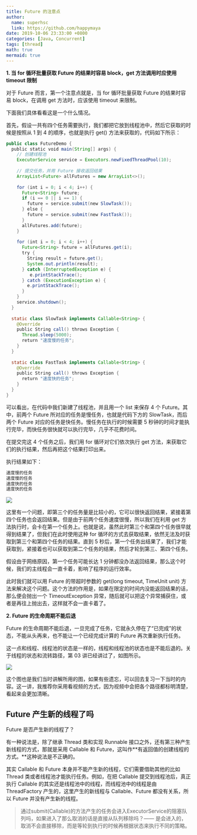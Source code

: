 ```yaml
---
title: Future 的注意点
author:
  name: superhsc
  link: https://github.com/happymaya
date: 2019-10-06 23:33:00 +0800
categories: [Java, Concurrent]
tags: [thread]
math: true
mermaid: true
---
```


**1. 当 for 循环批量获取 Future 的结果时容易 block，get 方法调用时应使用 timeout 限制**

对于 Future 而言，第一个注意点就是，当 for 循环批量获取 Future 的结果时容易 block，在调用 get 方法时，应该使用 timeout 来限制。

下面我们具体看看这是一个什么情况。

首先，假设一共有四个任务需要执行，我们都把它放到线程池中，然后它获取的时候是按照从 1 到 4 的顺序，也就是执行 get() 方法来获取的，代码如下所示：

```java
public class FutureDemo {
  public static void main(String[] args) {
    // 创建线程池
    ExecutorService service = Executors.newFixedThreadPool(10);
    
    // 提交任务，并用 Future 接收返回结果
    ArrayList<Future> allFutures = new ArrayList<>();
    
    for (int i = 0; i < 4; i++) {
      Future<String> future;
      if (i == 0 || i == 1) {
        future = service.submit(new SlowTask());
      } else {
        future = service.submit(new FastTask());
      }
      allFutures.add(future);
    }
    
    for (int i = 0; i < 4; i++) {
      Future<String> future = allFutures.get(i);
      try {
        String result = future.get();
        System.out.println(result);
      } catch (InterruptedException e) {
         e.printStackTrace();
      } catch (ExecutionException e) {
        e.printStackTrace();
      }
    }
    service.shutdown();
  }
  
  static class SlowTask implements Callable<String> {
    @Override
    public String call() throws Exception {
      Thread.sleep(5000);
      return "速度慢的任务";
    }
  }
  
  static class FastTask implements Callable<String> {
    @Override
    public String call() throws Exception {
      return "速度快的任务";
    }
  }
}
```

可以看出，在代码中我们新建了线程池，并且用一个 list 来保存 4 个 Future。其中，前两个 Future 所对应的任务是慢任务，也就是代码下方的 SlowTask，而后两个 Future 对应的任务是快任务。慢任务在执行的时候需要 5 秒钟的时间才能执行完毕，而快任务很快就可以执行完毕，几乎不花费时间。

在提交完这 4 个任务之后，我们用 for 循环对它们依次执行 get 方法，来获取它们的执行结果，然后再把这个结果打印出来。

执行结果如下：

```bash
速度慢的任务
速度慢的任务
速度快的任务
速度快的任务
```

![](https://images.happymaya.cn/assert/java/thread/java-thread-future-2.png)

这里有一个问题，即第三个的任务量是比较小的，它可以很快返回结果，紧接着第四个任务也会返回结果。但是由于前两个任务速度很慢，所以我们在利用 get 方法执行时，会卡在第一个任务上。也就是说，虽然此时第三个和第四个任务很早就得到结果了，但我们在此时使用这种 for 循环的方式去获取结果，依然无法及时获取到第三个和第四个任务的结果。直到 5 秒后，第一个任务出结果了，我们才能获取到，紧接着也可以获取到第二个任务的结果，然后才轮到第三、第四个任务。

假设由于网络原因，第一个任务可能长达 1 分钟都没办法返回结果，那么这个时候，我们的主线程会一直卡着，影响了程序的运行效率。

此时我们就可以用 Future 的带超时参数的 get(long timeout, TimeUnit unit) 方法来解决这个问题。这个方法的作用是，如果在限定的时间内没能返回结果的话，那么便会抛出一个 TimeoutException 异常，随后就可以把这个异常捕获住，或者是再往上抛出去，这样就不会一直卡着了。

**2. Future 的生命周期不能后退**

Future 的生命周期不能后退，一旦完成了任务，它就永久停在了“已完成”的状态，不能从头再来，也不能让一个已经完成计算的 Future 再次重新执行任务。

这一点和线程、线程池的状态是一样的，线程和线程池的状态也是不能后退的。关于线程的状态和流转路径，第 03 讲已经讲过了，如图所示。

![](https://images.happymaya.cn/assert/java/thread/java-thread-life-status.png)

这个图也是我们当时讲解所用的图，如果有些遗忘，可以回去复习一下当时的内容。这一讲，我推荐你采用看视频的方式，因为视频中会把各个路径都标明清楚，看起来会更加清晰。

## Future 产生新的线程了吗

Future 是否产生新的线程了？

有一种说法是，除了继承 Thread 类和实现 Runnable 接口之外，还有第三种产生新线程的方式，那就是采用 Callable 和 Future，这叫作**有返回值的创建线程的方式。**这种说法是不正确的。

其实 Callable 和 Future 本身并不能产生新的线程，它们需要借助其他的比如 Thread 类或者线程池才能执行任务。例如，在把 Callable 提交到线程池后，真正执行 Callable 的其实还是线程池中的线程，而线程池中的线程是由 ThreadFactory 产生的，这里产生的新线程与 Callable、Future 都没有关系，所以 Future 并没有产生新的线程。


> 通过submit(Callable)的方法产生的任务会进入ExecutorService的阻塞队列吗，如果进入了那么取消的话是直接从队列移除吗？—— 是会进入的，取消不会直接移除，而是等轮到执行的时候再根据状态来执行不同的策略。